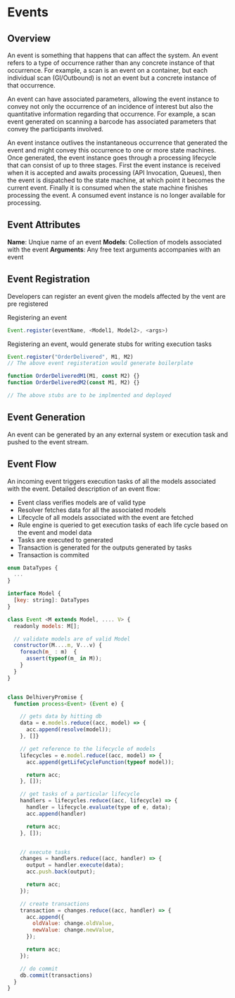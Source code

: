 # Events

## Overview

An event is something that happens that can affect the system. An event refers to a type of occurrence rather than any concrete instance of that occurrence. For example,  a scan is an event on a container, but each individual scan (GI/Outbound) is not an event but a concrete instance of that occurrence.

An event can have associated parameters, allowing the event instance to convey not only the occurrence of an incidence of interest but also the quantitative information regarding that occurrence. For example, a scan event generated on scanning a barcode has associated parameters that convey the participants involved.

An event instance outlives the instantaneous occurrence that generated the event and might convey this occurrence to one or more state machines. Once generated, the event instance goes through a processing lifecycle that can consist of up to three stages. First the event instance is received when it is accepted and awaits processing (API Invocation, Queues), then the event is dispatched to the state machine, at which point it becomes the current event. Finally it is consumed when the state machine finishes processing the event. A consumed event instance is no longer available for processing.

## Event Attributes

**Name**: Unqiue name of an event
**Models**: Collection of models associated with the event
**Arguments**: Any free text arguments accompanies with an event

## Event Registration

Developers can register an event given the models affected by the vent are pre registered

Registering an event

```javascript
Event.register(eventName, <Model1, Model2>, <args>)
```

Registering an event, would generate stubs for writing execution tasks


```javascript
Event.register("OrderDelivered", M1, M2)
// The above event registeration would generate boilerplate

function OrderDeliveredM1(M1, const M2) {}
function OrderDeliveredM2(const M1, M2) {}

// The above stubs are to be implmented and deployed
```

## Event Generation

An event can be generated by an any external system or execution task and pushed to the event stream.

## Event Flow

An incoming event triggers execution tasks of all the models associated with the event. Detailed description of an event flow: 

- Event class verifies models are of valid type
- Resolver fetches data for all the associated models
- Lifecycle of all models associated with the event are fetched
- Rule engine is queried to get execution tasks of each life cycle based on the event and model data
- Tasks are executed to generated 
- Transaction is generated for the outputs generated by tasks
- Transaction is commited


```javascript
enum DataTypes {
  ...
}

interface Model {
  [key: string]: DataTypes
}

class Event <M extends Model, .... V> {
  readonly models: M[];

  // validate models are of valid Model
  constructor(M....m, V...v) {
    foreach(m_ : m)  {
      assert(typeof(m_ in M));
    }
  }
}


class DelhiveryPromise {
  function process<Event> (Event e) {

    // gets data by hitting db
    data = e.models.reduce((acc, model) => {
      acc.append(resolve(model));
    }, []}

    // get reference to the lifecycle of models
    lifecycles = e.model.reduce((acc, model) => {
      acc.append(getLifeCycleFunction(typeof model));

      return acc;
    }, []);

    // get tasks of a particular lifecycle
    handlers = lifecycles.reduce((acc, lifecycle) => {
      handler = lifecycle.evaluate(type of e, data);
      acc.append(handler)

      return acc;
    }, []);


    // execute tasks
    changes = handlers.reduce((acc, handler) => {
      output = handler.execute(data);
      acc.push.back(output);

      return acc;
    });

    // create transactions
    transaction = changes.reduce((acc, handler) => {
      acc.append({
        oldValue: change.oldValue,
        newValue: change.newValue,
      });

      return acc;
    });

    // do commit
    db.commit(transactions)
  }
}

```
